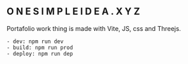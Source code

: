 
## O N E S I M P L E I D E A . X Y Z 

Portafolio work thing is made with Vite, JS,  css and Threejs.  

```
- dev: npm run dev
- build: npm run prod
- deploy: npm run dep

```
